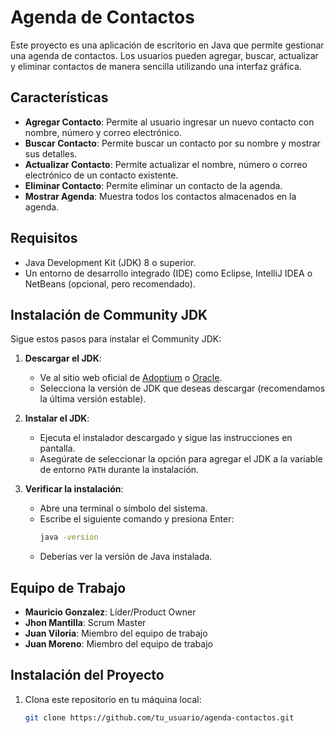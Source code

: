 # Agenda de Contactos

Este proyecto es una aplicación de escritorio en Java que permite gestionar una agenda de contactos. Los usuarios pueden agregar, buscar, actualizar y eliminar contactos de manera sencilla utilizando una interfaz gráfica.

## Características

- **Agregar Contacto**: Permite al usuario ingresar un nuevo contacto con nombre, número y correo electrónico.
- **Buscar Contacto**: Permite buscar un contacto por su nombre y mostrar sus detalles.
- **Actualizar Contacto**: Permite actualizar el nombre, número o correo electrónico de un contacto existente.
- **Eliminar Contacto**: Permite eliminar un contacto de la agenda.
- **Mostrar Agenda**: Muestra todos los contactos almacenados en la agenda.

## Requisitos

- Java Development Kit (JDK) 8 o superior.
- Un entorno de desarrollo integrado (IDE) como Eclipse, IntelliJ IDEA o NetBeans (opcional, pero recomendado).

## Instalación de Community JDK

Sigue estos pasos para instalar el Community JDK:

1. **Descargar el JDK**:
   - Ve al sitio web oficial de [Adoptium](https://adoptium.net/) o [Oracle](https://www.oracle.com/java/technologies/javase-jdk11-downloads.html).
   - Selecciona la versión de JDK que deseas descargar (recomendamos la última versión estable).

2. **Instalar el JDK**:
   - Ejecuta el instalador descargado y sigue las instrucciones en pantalla.
   - Asegúrate de seleccionar la opción para agregar el JDK a la variable de entorno `PATH` durante la instalación.

3. **Verificar la instalación**:
   - Abre una terminal o símbolo del sistema.
   - Escribe el siguiente comando y presiona Enter:
     ```bash
     java -version
     ```
   - Deberías ver la versión de Java instalada.
     
## Equipo de Trabajo

   - **Mauricio Gonzalez**: Líder/Product Owner
   - **Jhon Mantilla**: Scrum Master
   - **Juan Viloria**: Miembro del equipo de trabajo
   - **Juan Moreno**: Miembro del equipo de trabajo

## Instalación del Proyecto

1. Clona este repositorio en tu máquina local:
   ```bash
   git clone https://github.com/tu_usuario/agenda-contactos.git
